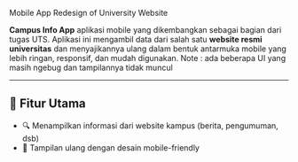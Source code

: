Mobile App Redesign of University Website

**Campus Info App** 
aplikasi mobile yang dikembangkan sebagai bagian dari tugas UTS. Aplikasi ini mengambil data dari salah satu **website resmi universitas** dan menyajikannya ulang dalam bentuk antarmuka mobile yang lebih ringan, responsif, dan mudah digunakan.
Note : ada beberapa UI yang masih ngebug dan tampilannya tidak muncul

---

## 🚀 Fitur Utama

- 🔍 Menampilkan informasi dari website kampus (berita, pengumuman, dsb)
- 📱 Tampilan ulang dengan desain mobile-friendly

